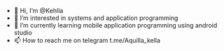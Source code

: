 - 👋 Hi, I’m @Kehlla
- 👀 I’m interested in systems and application programming
- 🌱 I’m currently learning mobile application programming using android studio
- 📫 How to reach me on telegram t.me/Aquilla_kella

<!---
Kehlla/Kehlla is a ✨ special ✨ repository because its `README.md` (this file) appears on your GitHub profile.
You can click the Preview link to take a look at your changes.
--->
